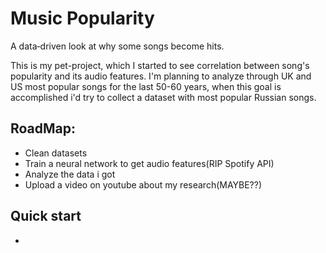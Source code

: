 # Music Popularity
A data‑driven look at why some songs become hits.

This is my pet-project, which I started to see correlation between song's popularity and its audio features. I'm planning to analyze through UK and US most popular songs for the last 50-60 years, when this goal is accomplished i'd try to collect a dataset with most popular Russian songs.

## RoadMap:
- Clean datasets
- Train a neural network to get audio features(RIP Spotify API)
- Analyze the data i got
- Upload a video on youtube about my research(MAYBE??)


## Quick start
-


